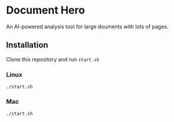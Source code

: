 # Document Hero
An AI-powered analysis tool for large douments with lots of pages.
## Installation
Clone this repository and run `start.sh`
### Linux
```
./start.sh
```
### Mac
```
./start.sh
```
